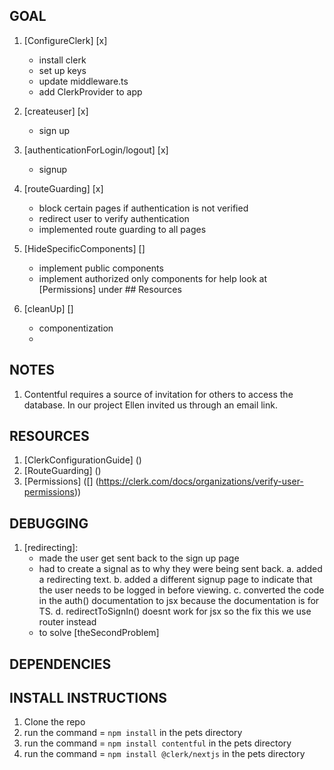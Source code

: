 ## GOAL

1. [ConfigureClerk] [x]

   - install clerk
   - set up keys
   - update middleware.ts
   - add ClerkProvider to app

2. [createuser] [x]

   - sign up

3. [authenticationForLogin/logout] [x]

   - signup

4. [routeGuarding] [x]

   - block certain pages if authentication is not verified
   - redirect user to verify authentication
   - implemented route guarding to all pages

5. [HideSpecificComponents] []

   - implement public components
   - implement authorized only components
     for help look at [Permissions] under ## Resources

6. [cleanUp] []
   - componentization
   -

## NOTES

1. Contentful requires a source of invitation for others to access the database. In our project Ellen invited us through an email link.

## RESOURCES

1. [ClerkConfigurationGuide] ([<the url>](https://dashboard.clerk.com/apps/app_2ty01A9vTVD3LCrGLer2GEkRqXB/instances/ins_2ty01CNuXsJYtpKWEptuqdxDDUO))
2. [RouteGuarding] ([<the url>](https://clerk.com/docs/references/nextjs/route-handlers))
3. [Permissions] ([<the url>] (https://clerk.com/docs/organizations/verify-user-permissions))

## DEBUGGING

1.  [redirecting]:
    - made the user get sent back to the sign up page
    - had to create a signal as to why they were being sent back.
      a. added a redirecting text.
      b. added a different signup page to indicate that the user needs to be logged in before viewing.
      c. converted the code in the auth() documentation to jsx because the documentation is for TS.
      d. redirectToSignIn() doesnt work for jsx so the fix this we use router instead
    - to solve [theSecondProblem]

## DEPENDENCIES

## INSTALL INSTRUCTIONS

1. Clone the repo
2. run the command = `npm install` in the pets directory
3. run the command = `npm install contentful` in the pets directory
4. run the command = `npm install @clerk/nextjs` in the pets directory
